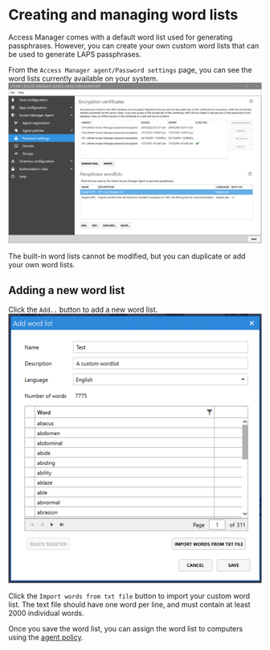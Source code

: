 # Creating and managing word lists

Access Manager comes with a default word list used for generating passphrases. However, you can create your own custom word lists that can be used to generate LAPS passphrases. 

From the `Access Manager agent/Password settings` page, you can see the word lists currently available on your system.
![](../../images/ui-page-access-manager-agent-password-settings.png)

The built-in word lists cannot be modified, but you can duplicate or add your own word lists.

## Adding a new word list

Click the `Add..` button to add a new word list.
![](../../images/ui-page-access-manager-agent-password-settings-wordlist.png)

Click the `Import words from txt file` button to import your custom word list. The text file should have one word per line, and must contain at least 2000 individual words.

Once you save the word list, you can assign the word list to computers using the [agent policy](setting-up-agent-policies.md).